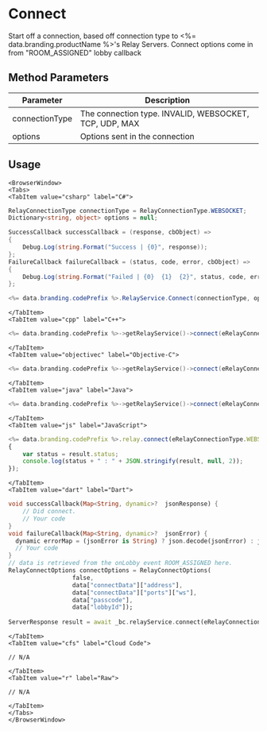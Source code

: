 # Connect

Start off a connection, based off connection type to <%= data.branding.productName %>'s Relay Servers. Connect options come in from "ROOM_ASSIGNED" lobby callback

## Method Parameters

| Parameter      | Description                                            |
| -------------- | ------------------------------------------------------ |
| connectionType | The connection type. INVALID, WEBSOCKET, TCP, UDP, MAX |
| options        | Options sent in the connection                         |

## Usage

```mdx-code-block
<BrowserWindow>
<Tabs>
<TabItem value="csharp" label="C#">
```

```csharp
RelayConnectionType connectionType = RelayConnectionType.WEBSOCKET;
Dictionary<string, object> options = null;

SuccessCallback successCallback = (response, cbObject) =>
{
    Debug.Log(string.Format("Success | {0}", response));
};
FailureCallback failureCallback = (status, code, error, cbObject) =>
{
    Debug.Log(string.Format("Failed | {0}  {1}  {2}", status, code, error));
};

<%= data.branding.codePrefix %>.RelayService.Connect(connectionType, options, successCallback, failureCallback);
```

```mdx-code-block
</TabItem>
<TabItem value="cpp" label="C++">
```

```cpp
<%= data.branding.codePrefix %>->getRelayService()->connect(eRelayConnectionType.WEBSOCKET, server.host, port, server.passcode, server.lobbyId, this);
```

```mdx-code-block
</TabItem>
<TabItem value="objectivec" label="Objective-C">
```

```cpp
<%= data.branding.codePrefix %>->getRelayService()->connect(eRelayConnectionType.WEBSOCKET, server.host, port, server.passcode, server.lobbyId, this);
```

```mdx-code-block
</TabItem>
<TabItem value="java" label="Java">
```

```cpp
<%= data.branding.codePrefix %>->getRelayService()->connect(eRelayConnectionType.WEBSOCKET, server.host, port, server.passcode, server.lobbyId, this);
```

```mdx-code-block
</TabItem>
<TabItem value="js" label="JavaScript">
```

```javascript
<%= data.branding.codePrefix %>.relay.connect(eRelayConnectionType.WEBSOCKET, server.host, port, server.passcode, server.lobbyId, result =>
{
	var status = result.status;
	console.log(status + " : " + JSON.stringify(result, null, 2));
});
```

```mdx-code-block
</TabItem>
<TabItem value="dart" label="Dart">
```

```dart
void successCallback(Map<String, dynamic>?  jsonResponse) {
    // Did connect.
    // Your code
}
void failureCallback(Map<String, dynamic>?  jsonError) {
  dynamic errorMap = (jsonError is String) ? json.decode(jsonError) : jsonError;
  // Your code
}
// data is retrieved from the onLobby event ROOM_ASSIGNED here.
RelayConnectOptions connectOptions = RelayConnectOptions(
                  false,
                  data["connectData"]["address"],
                  data["connectData"]["ports"]["ws"],
                  data["passcode"],
                  data["lobbyId"]);
​
ServerResponse result = await _bc.relayService.connect(eRelayConnectionType:RelayConnectionType.WEBSOCKET, options:connectOptions, onSuccess:successCallback, onFailure:failureCallback);
```

```mdx-code-block
</TabItem>
<TabItem value="cfs" label="Cloud Code">
```

```cfscript
// N/A
```

```mdx-code-block
</TabItem>
<TabItem value="r" label="Raw">
```

```cfscript
// N/A
```

```mdx-code-block
</TabItem>
</Tabs>
</BrowserWindow>
```
